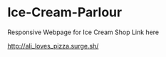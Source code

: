 # Ice-Cream-Parlour
Responsive Webpage for Ice Cream Shop
Link here

http://ali_loves_pizza.surge.sh/
